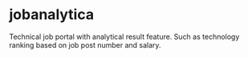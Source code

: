 # jobanalytica
Technical job portal with analytical result feature. Such as technology ranking based on job post number and salary.
